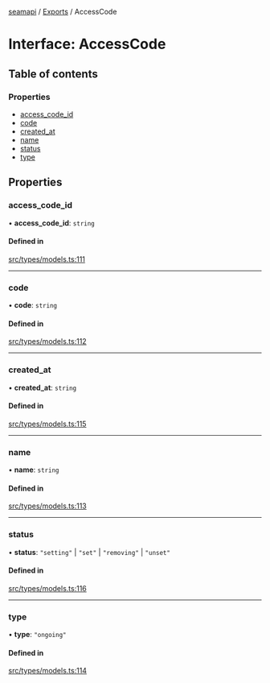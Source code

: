 [seamapi](../README.md) / [Exports](../modules.md) / AccessCode

# Interface: AccessCode

## Table of contents

### Properties

- [access\_code\_id](AccessCode.md#access_code_id)
- [code](AccessCode.md#code)
- [created\_at](AccessCode.md#created_at)
- [name](AccessCode.md#name)
- [status](AccessCode.md#status)
- [type](AccessCode.md#type)

## Properties

### access\_code\_id

• **access\_code\_id**: `string`

#### Defined in

[src/types/models.ts:111](https://github.com/hello-seam/seamapi-javascript/blob/main/src/types/models.ts#L111)

___

### code

• **code**: `string`

#### Defined in

[src/types/models.ts:112](https://github.com/hello-seam/seamapi-javascript/blob/main/src/types/models.ts#L112)

___

### created\_at

• **created\_at**: `string`

#### Defined in

[src/types/models.ts:115](https://github.com/hello-seam/seamapi-javascript/blob/main/src/types/models.ts#L115)

___

### name

• **name**: `string`

#### Defined in

[src/types/models.ts:113](https://github.com/hello-seam/seamapi-javascript/blob/main/src/types/models.ts#L113)

___

### status

• **status**: ``"setting"`` \| ``"set"`` \| ``"removing"`` \| ``"unset"``

#### Defined in

[src/types/models.ts:116](https://github.com/hello-seam/seamapi-javascript/blob/main/src/types/models.ts#L116)

___

### type

• **type**: ``"ongoing"``

#### Defined in

[src/types/models.ts:114](https://github.com/hello-seam/seamapi-javascript/blob/main/src/types/models.ts#L114)
